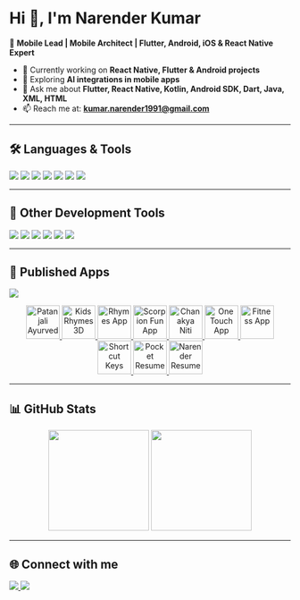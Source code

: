 # Hi 👋, I'm Narender Kumar  


🚀 **Mobile Lead | Mobile Architect | Flutter, Android, iOS & React Native Expert**  


- 🔭 Currently working on **React Native, Flutter & Android projects**  
- 🌱 Exploring **AI integrations in mobile apps**  
- 💬 Ask me about **Flutter, React Native, Kotlin, Android SDK, Dart, Java, XML, HTML**  
- 📫 Reach me at: **kumar.narender1991@gmail.com**  


---


## 🛠️ Languages & Tools  
<p align="left">
  <img src="https://img.shields.io/badge/-Flutter-02569B?logo=flutter&logoColor=white&style=for-the-badge" />
  <img src="https://img.shields.io/badge/-Android-3DDC84?logo=android&logoColor=white&style=for-the-badge" />
  <img src="https://img.shields.io/badge/-Kotlin-0095D5?logo=kotlin&logoColor=white&style=for-the-badge" />
  <img src="https://img.shields.io/badge/-React-61DAFB?logo=react&logoColor=black&style=for-the-badge" />
  <img src="https://img.shields.io/badge/-Java-007396?logo=java&logoColor=white&style=for-the-badge" />
  <img src="https://img.shields.io/badge/-Dart-0175C2?logo=dart&logoColor=white&style=for-the-badge" />
  <img src="https://img.shields.io/badge/-HTML5-E34F26?logo=html5&logoColor=white&style=for-the-badge" />
</p>


---


## 🧰 Other Development Tools  
<p align="left">
  <img src="https://img.shields.io/badge/-Git-F05032?logo=git&logoColor=white&style=for-the-badge" />
  <img src="https://img.shields.io/badge/-Firebase-FFCA28?logo=firebase&logoColor=black&style=for-the-badge" />
  <img src="https://img.shields.io/badge/-Postman-FF6C37?logo=postman&logoColor=white&style=for-the-badge" />
  <img src="https://img.shields.io/badge/-App%20Center-004880?logo=appcenter&logoColor=white&style=for-the-badge" />
  <img src="https://img.shields.io/badge/-Google%20Play-414141?logo=google-play&logoColor=white&style=for-the-badge" />
  <img src="https://img.shields.io/badge/-Next.js-000000?logo=next.js&logoColor=white&style=for-the-badge" />
</p>


---


## 📱 Published Apps  
<p align="left">
  <a href="https://play.google.com/store/apps/dev?id=7175498397695458440" target="_blank">
    <img src="https://img.shields.io/badge/Google%20Play-Visit%20My%20Apps-3DDC84?logo=google-play&logoColor=white&style=for-the-badge" />
  </a>
</p>
 
<p align="center">
  <a href="https://play.google.com/store/apps/details?id=com.babaramdev.patanjaliayurved" target="_blank">
    <img src="https://play-lh.googleusercontent.com/0x7qfqbXxaUS4rDVQWC_8bwdifZ8gxbFYv_R1DBMyPMZscSapxJmIZlWIYnDfzf4WBQF=s512-rw" alt="Patanjali Ayurved" width="60" height="60"/>
  </a>
  <a href="https://play.google.com/store/apps/details?id=com.androidenthusiast.kidzrhymes3d" target="_blank">
    <img src="https://play-lh.googleusercontent.com/45weXkFoH1Gqc9xLhp8Clr8L8-LJY-1ZISxxv2qEQKQ9dxPsm7g2IhaOf4vVNGyWdQ=s512-rw" alt="Kids Rhymes 3D" width="60" height="60"/>
  </a>
  <a href="https://play.google.com/store/apps/details?id=com.scorpionfunapp.rhymes" target="_blank">
    <img src="https://play-lh.googleusercontent.com/gEsGX61mzvsOHJzJM9FcObgZ1AbODaQSBx2N2XSUFrgo1gVaGwTz0hsm9q389geMNmY=s512-rw" alt="Rhymes App" width="60" height="60"/>
  </a>
  <a href="https://play.google.com/store/apps/details?id=com.scorpionfun.main" target="_blank">
    <img src="https://play-lh.googleusercontent.com/7kv24eRUKN2n45zRjLnlyP4pfnkVjZ6ZoAKL4qItcS4H58LnXWOZr8n87vjPa6diCw=s512-rw" alt="Scorpion Fun App" width="60" height="60"/>
  </a>
  <a href="https://play.google.com/store/apps/details?id=com.scorpionfun.chankyaniti" target="_blank">
    <img src="https://play-lh.googleusercontent.com/USRQstG1woyG4oIAB8a1U-xobX_eDrf6Tgzlmo7pXAzy2byI7iBy3RUF-a7TD56xEkSL=s512-rw" alt="Chanakya Niti" width="60" height="60"/>
  </a>
  <a href="https://play.google.com/store/apps/details?id=com.scorpionfun.onetouch" target="_blank">
    <img src="https://play-lh.googleusercontent.com/biLMmEjC0Ro6ld53kUZC1217V1u5KLURmFa9D2wWcGG1gHr4SgA0Ini42jcaLIgs45Y=s512-rw" alt="One Touch App" width="60" height="60"/>
  </a>
  <a href="https://play.google.com/store/apps/details?id=com.scorpionfun.fitnessapp" target="_blank">
    <img src="https://play-lh.googleusercontent.com/kRS-wSEc1-zKFz_1k5VJuaTryKFaH4ByZZ4AYNEKPKN1Pcc9j1VwDvx1odoE1gfDVqM=s512-rw" alt="Fitness App" width="60" height="60"/>
  </a>
  <a href="https://play.google.com/store/apps/details?id=com.scorpion.shortcutkeys" target="_blank">
    <img src="https://play-lh.googleusercontent.com/T5pu_I9OpEYFkZnyoOSDsXWw7Wg5tstVavCt8S2dD0HEj4Po0JdXAamXpYibIu6W1kw=s512-rw" alt="Shortcut Keys" width="60" height="60"/>
  </a>
  <a href="https://play.google.com/store/apps/details?id=com.scorpionfun.pocket.resume" target="_blank">
    <img src="https://play-lh.googleusercontent.com/dVasF8FYNklhcD1uVhp40R2AR31Pq_97hjzt-G9RN7uFp8w-QQvxsoKwTU3kc8FKRA=s512-rw" alt="Pocket Resume" width="60" height="60"/>
  </a>
  <a href="https://play.google.com/store/apps/details?id=com.narenderResume.androiddeveloper" target="_blank">
    <img src="https://play-lh.googleusercontent.com/rhqGtCzjvGP-5KDJQhvCIMUfl-u8fj90p7pn3TOKaI_LrWWxoemIqExPms9eYH81_4U=s512-rw" alt="Narender Resume" width="60" height="60"/>
  </a>
</p>


---


## 📊 GitHub Stats  
<p align="center">
  <img src="https://github-readme-stats.vercel.app/api?username=mady1991&show_icons=true&theme=tokyonight&hide_border=true" height="180" />
  <img src="https://github-readme-stats.vercel.app/api/top-langs/?username=mady1991&layout=compact&theme=tokyonight&hide_border=true" height="180" />
</p>


---


## 🌐 Connect with me  
<p align="left">
  <a href="https://www.linkedin.com/in/narender-kumar-6727aa48/" target="_blank">
    <img src="https://img.shields.io/badge/LinkedIn-blue?logo=linkedin&logoColor=white&style=for-the-badge" />
  </a>
  <a href="mailto:kumar.narender1991@gmail.com">
    <img src="https://img.shields.io/badge/Email-D14836?logo=gmail&logoColor=white&style=for-the-badge" />
  </a>
</p>
